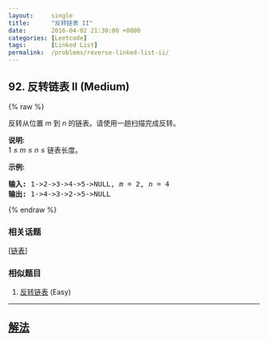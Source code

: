 ```yaml
---
layout:     single
title:      "反转链表 II"
date:       2016-04-02 21:30:00 +0800
categories: [Leetcode]
tags:       [Linked List]
permalink:  /problems/reverse-linked-list-ii/
---
```


## 92. 反转链表 II (Medium)

{% raw %}

<p>反转从位置 <em>m</em> 到 <em>n</em> 的链表。请使用一趟扫描完成反转。</p>

<p><strong>说明:</strong><br>
1 &le;&nbsp;<em>m</em>&nbsp;&le;&nbsp;<em>n</em>&nbsp;&le; 链表长度。</p>

<p><strong>示例:</strong></p>

<pre><strong>输入:</strong> 1-&gt;2-&gt;3-&gt;4-&gt;5-&gt;NULL, <em>m</em> = 2, <em>n</em> = 4
<strong>输出:</strong> 1-&gt;4-&gt;3-&gt;2-&gt;5-&gt;NULL</pre>

{% endraw %}

### 相关话题
  [[链表](https://github.com/openset/leetcode/tree/master/tag/linked-list/README.md)]

### 相似题目
  1. [反转链表](/problems/reverse-linked-list) (Easy)

---

## [解法](https://github.com/openset/leetcode/tree/master/problems/reverse-linked-list-ii)

